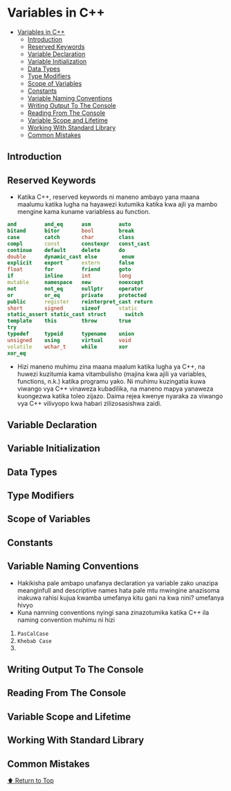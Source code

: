 # Variables in C++

- [Variables in C++](#variables-in-c)
  - [Introduction](#introduction)
  - [Reserved Keywords](#reserved-keywords) 
  - [Variable Declaration](#variable-declaration)
  - [Variable Initialization](#variable-initialization)
  - [Data Types](#data-types)
  - [Type Modifiers](#type-modifiers)
  - [Scope of Variables](#scope-of-variables)
  - [Constants](#constants)
  - [Variable Naming Conventions](#variable-naming-conventions)
  - [Writing Output To The Console](#writing-output-to-the-console)
  - [Reading From The Console](#reading-from-the-console)
  - [Variable Scope and Lifetime](#variable-scope-and-lifetime)
  - [Working With Standard Library](#working-with-standard-library)
  - [Common Mistakes](#common-mistakes)

<a name="top"></a>
## Introduction

## Reserved Keywords
- Katika C++, reserved keywords ni maneno ambayo yana maana maalumu katika lugha na hayawezi kutumika katika kwa ajli ya mambo mengine kama kuname variabless au function.
```cpp
and         and_eq      asm         auto
bitand      bitor       bool        break
case        catch       char        class
compl       const       constexpr   const_cast
continue    default     delete      do
double      dynamic_cast else        enum
explicit    export      extern      false
float       for         friend      goto
if          inline      int         long
mutable     namespace   new         noexcept
not         not_eq      nullptr     operator
or          or_eq       private     protected
public      register    reinterpret_cast return
short       signed      sizeof      static
static_assert static_cast struct      switch
template    this        throw       true
try
typedef     typeid      typename    union
unsigned    using       virtual     void
volatile    wchar_t     while       xor
xor_eq

```
- Hizi maneno muhimu zina maana maalum katika lugha ya C++, na huwezi kuzitumia kama vitambulisho (majina kwa ajili ya variables, functions, n.k.) katika programu yako. Ni muhimu kuzingatia kuwa viwango vya C++ vinaweza kubadilika, na maneno mapya yanaweza kuongezwa katika toleo zijazo. Daima rejea kwenye nyaraka za viwango vya C++ vilivyopo kwa habari zilizosasishwa zaidi.
## Variable Declaration

## Variable Initialization

## Data Types

## Type Modifiers

## Scope of Variables

## Constants

## Variable Naming Conventions
- Hakikisha pale ambapo unafanya declaration ya variable zako unazipa meanginfull and descriptive names hata pale mtu mwingine anazisoma inakuwa rahisi kujua kwamba umefanya kitu gani na kwa nini? umefanya hivyo
- Kuna namning conventions nyingi sana zinazotumika katika C++ ila naming convention muhimu ni hizi
1. `PasCalCase`
2. `Khebab Case`
3. 
## Writing Output To The Console

## Reading From The Console

## Variable Scope and Lifetime

## Working With Standard Library

## Common Mistakes
[⬆️ Return to Top](#top)
